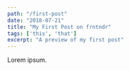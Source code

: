 ```yaml
---
path: "/first-post"
date: "2018-07-21"
title: "My First Post on frntndr"
tags: ['this', 'that']
excerpt: "A preview of my first post"
---
```


Lorem ipsum.